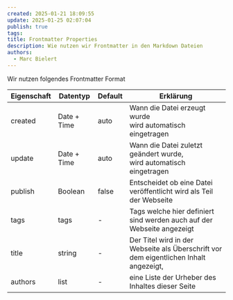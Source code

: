 ```yaml
---
created: 2025-01-21 18:09:55
update: 2025-01-25 02:07:04
publish: true
tags: 
title: Frontmatter Properties
description: Wie nutzen wir Frontmatter in den Markdown Dateien
authors:
  - Marc Bielert
---
```


Wir nutzen folgendes Frontmatter Format

| Eigenschaft | Datentyp    | Default | Erklärung                                                                             |
| ----------- | ----------- | ------- | ------------------------------------------------------------------------------------- |
| created     | Date + Time | auto    | Wann die Datei erzeugt wurde<br>wird automatisch eingetragen                          |
| update      | Date + Time | auto    | Wann die Datei zuletzt geändert wurde,<br>wird automatisch eingetragen                |
| publish     | Boolean     | false   | Entscheidet ob eine Datei veröffentlicht wird als Teil der Webseite                   |
| tags        | tags        | -       | Tags welche hier definiert sind werden auch auf der Webseite angezeigt                |
| title       | string      | -       | Der Titel wird in der Webseite als Überschrift vor dem eigentlichen Inhalt angezeigt, |
| authors     | list        | -       | eine Liste der Urheber des Inhaltes dieser Seite                                      |

